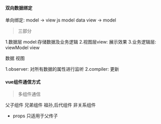 
#### 双向数据绑定

单向绑定: model -> view js model data view -> model

> 三部分

1.数据层 model:存储数据及业务逻辑
2.视图层view: 展示效果
3.业务逻辑层: viewModel view

数据 视图

1.observer: 对所有数据的属性进行监听
2.compiler: 更新

#### vue组件通信方式

> 多组件通信

父子组件
兄弟组件
祖孙,后代组件
非关系组件

- props
只适用于父传子





